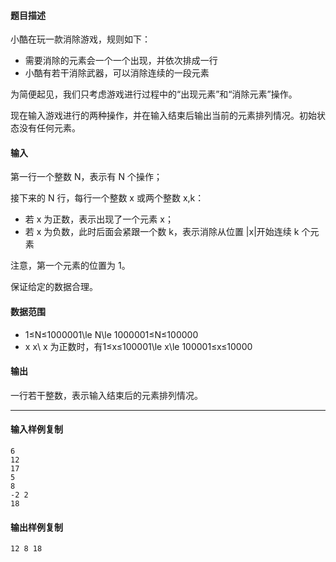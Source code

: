 #### 题目描述

小酷在玩一款消除游戏，规则如下：

-   需要消除的元素会一个一个出现，并依次排成一行
-   小酷有若干消除武器，可以消除连续的一段元素

为简便起见，我们只考虑游戏进行过程中的“出现元素”和“消除元素”操作。

现在输入游戏进行的两种操作，并在输入结束后输出当前的元素排列情况。初始状态没有任何元素。

#### 输入

第一行一个整数 N，表示有 N 个操作；

接下来的 N 行，每行一个整数 x 或两个整数 x,k：

-   若 x 为正数，表示出现了一个元素 x；
-   若 x 为负数，此时后面会紧跟一个数 k，表示消除从位置 |x|开始连续 k 个元素

注意，第一个元素的位置为 1。

保证给定的数据合理。

#### 数据范围

-   1≤N≤1000001\\le N\\le 1000001≤N≤100000
-   x x\\ x 为正数时，有1≤x≤100001\\le x\\le 100001≤x≤10000

#### 输出

一行若干整数，表示输入结束后的元素排列情况。

___

#### 输入样例复制

```
6
12
17
5
8
-2 2
18
```

#### 输出样例复制

```
12 8 18
```
